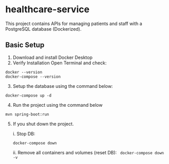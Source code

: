 # healthcare-service
This project contains APIs for managing patients and staff with a PostgreSQL database (Dockerized).
## Basic Setup
1. Download and install Docker Desktop
2. Verify Installation 
Open Terminal and check:
```
docker --version
docker-compose --version
```
3. Setup the database using the command below:
```
docker-compose up -d
```
4. Run the project using the command below
```
mvn spring-boot:run
```
5. If you shut down the project.

   i. Stop DB:
      ```
      docker-compose down
      ```
   ii. Remove all containers and volumes (reset DB):
       ``` 
       docker-compose down -v
       ```
